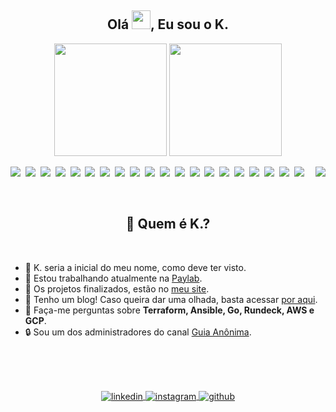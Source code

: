 <h2 align="center">Olá <img src="https://raw.githubusercontent.com/kaueMarques/kaueMarques/master/hi.gif" width="30px">,
  Eu sou o K.</h2>
<p align="center">
  <a><img height="180em" src="https://github-readme-stats.vercel.app/api?username=stephan-lopes&show_icons=true&theme=github_dark&include_all_commits=true&count_private=true" /></a>
  <a> <img height="180em" src="https://github-readme-stats.vercel.app/api/top-langs/?username=stephan-lopes&layout=compact&langs_count=7&theme=github_dark" /></a>
</p>
<a href="https://stephan-lopes.github.io"><img align="right" src="https://gist.githubusercontent.com/stephan-lopes/26c930964dea34c8016f78f74359ebfc/raw/df0d92c061323b09f017b43684c61ae44cb8a2fb/profile-card.svg" /></a>

<a href><img src="https://img.shields.io/badge/-Linux-05122A?style=flat&logo=linux" /></a>&nbsp;
<a href><img src="https://img.shields.io/badge/-Go-05122A?style=flat&logo=go" /></a>&nbsp;
<a href><img src="https://img.shields.io/badge/-Git-05122A?style=flat&logo=git" /></a>&nbsp;
<a href><img src="https://img.shields.io/badge/-Bash-05122A?style=flat&logo=gnu-bash" /></a>&nbsp;
<a href><img src="https://img.shields.io/badge/-Docker-05122A?style=flat&logo=docker" /></a>&nbsp;
<a href><img src="https://img.shields.io/badge/-Jenkins-05122A?style=flat&logo=jenkins&logoColor=white" /></a>&nbsp;
<a href><img src="https://img.shields.io/badge/-Ansible-05122A?style=flat&logo=ansible" /></a>&nbsp;
<a href><img src="https://img.shields.io/badge/-Vagrant-05122A?style=flat&logo=vagrant" /></a>&nbsp;
<a href><img src="https://img.shields.io/badge/-Terraform-05122A?style=flat&logo=terraform" /></a>&nbsp;
<a href><img src="https://img.shields.io/badge/-Packer-05122A?style=flat&logo=packer" /></a>&nbsp;
<a href><img src="https://img.shields.io/badge/-Consul-05122A?style=flat&logo=consul" /></a>&nbsp;
<a href><img src="https://img.shields.io/badge/-DigitalOcean-05122A?style=flat&logo=digitalocean" /></a>&nbsp;
<a href><img src="https://img.shields.io/badge/-GCP-05122A?style=flat&logo=google-cloud" /></a>&nbsp;
<a href><img src="https://img.shields.io/badge/-AWS-05122A?style=flat&logo=amazon-aws&logoColor=yellow" /></a>&nbsp;
<a href><img src="https://img.shields.io/badge/-OpenVPN-05122A?style=flat&logo=openvpn" /></a>&nbsp;
<a href><img src="https://img.shields.io/badge/-Apache-05122A?style=flat&logo=apache" /></a>&nbsp;
<a href><img src="https://img.shields.io/badge/-NGinX-05122A?style=flat&logo=nginx" /></a>&nbsp;
<a href><img src="https://img.shields.io/badge/-Graylog-05122A?style=flat&logo=graylog" /></a>&nbsp;
<a href><img src="https://img.shields.io/badge/-Prometheus-05122A?style=flat&logo=prometheus" /></a>&nbsp;
<a href><img src="https://img.shields.io/badge/-Grafana-05122A?style=flat&logo=grafana" /></a>&nbsp;

<br>

<h2 align="center">🤔 Quem é K.?</h2>
<br>
<ul>
  <li>🤣 K. seria a inicial do meu nome, como deve ter visto.</li>
  <li>💼 Estou trabalhando atualmente na <a href="https://paylab.com.br">Paylab</a>.</li>
  <li>🚀 Os projetos finalizados, estão no <a href="https://stephan-lopes.github.io">meu site</a>.</li>
  <li>📝 Tenho um blog! Caso queira dar uma olhada, basta acessar <a href="https://stephan-lopes.github.io/blog/">por aqui</a>.</li>
  <li>💬 Faça-me perguntas sobre <b>Terraform, Ansible, Go, Rundeck, AWS e GCP</b>.</li>
  <li>🔒 Sou um dos administradores do canal <a href="https://guiaanonima.com">Guia Anônima</a>.</li>
</ul>

<br>
<br>
<br>


<p align="center">
  <a href="https://linkedin.com/in/kevenstephan" target="_blank">
    <img align="center" src="https://img.shields.io/badge/-LinkedIn-05122A?style=flat&logo=linkedin" alt="linkedin" />
  </a>
  <a href="https://instagram.com/keven_slopes" target="_blank">
    <img align="center" src="https://img.shields.io/badge/-Instagram-05122A?style=flat&logo=instagram"
      alt="instagram" />
  </a>
  <a href="https://github.com/stephan-lopes" target="_blank">
    <img align="center" src="https://img.shields.io/badge/-GitHub-05122A?style=flat&logo=github" alt="github" />
  </a>
  <!-- <a href="https://youtube.com/" target="_blank">
 <img align="center" src="https://img.shields.io/badge/-blank-05122A?style=flat&logo=youtube" alt="youtube"/>
</a> -->
</p>